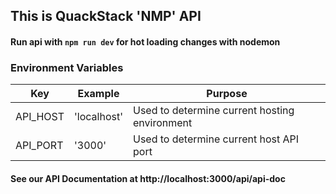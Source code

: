 ## This is QuackStack 'NMP' API

#### Run api with `npm run dev` for hot loading changes with nodemon


### Environment Variables

| Key          | Example    | Purpose                                                              |
| ---           | ----           | ----                                                                    |
| API_HOST|  'localhost' | Used to determine current hosting environment |
| API_PORT|  '3000' | Used to determine current host API port |

#### See our API Documentation at http://localhost:3000/api/api-doc
